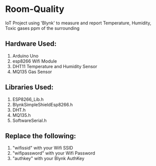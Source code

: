 # Room-Quality
IoT Project using 'Blynk' to measure and report Temperature, Humidity, Toxic gases ppm of the surrounding

## **Hardware Used:**
1) Arduino Uno
2) esp8266 Wifi Module
3) DHT11 Temperature and Humidity Sensor
4) MQ135 Gas Sensor

## **Libraries Used:**
1) ESP8266_Lib.h
2) BlynkSimpleShieldEsp8266.h
3) DHT.h
4) MQ135.h
5) SoftwareSerial.h

## **Replace the following:**
1) "wifissid" with your Wifi SSID
2) "wifipassword" with your Wifi Password
3) "authkey" with your Blynk AuthKey
